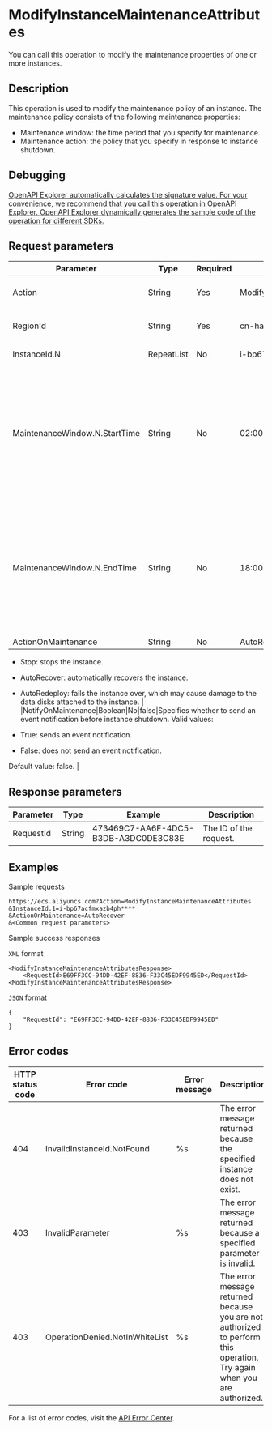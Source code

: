 # ModifyInstanceMaintenanceAttributes

You can call this operation to modify the maintenance properties of one or more instances.

## Description

This operation is used to modify the maintenance policy of an instance. The maintenance policy consists of the following maintenance properties:

-   Maintenance window: the time period that you specify for maintenance.
-   Maintenance action: the policy that you specify in response to instance shutdown.

## Debugging

[OpenAPI Explorer automatically calculates the signature value. For your convenience, we recommend that you call this operation in OpenAPI Explorer. OpenAPI Explorer dynamically generates the sample code of the operation for different SDKs.](https://api.aliyun.com/#product=Ecs&api=ModifyInstanceMaintenanceAttributes&type=RPC&version=2014-05-26)

## Request parameters

|Parameter|Type|Required|Example|Description|
|---------|----|--------|-------|-----------|
|Action|String|Yes|ModifyInstanceMaintenanceAttributes|The operation that you want to perform. Set the value to ModifyInstanceMaintenanceAttributes. |
|RegionId|String|Yes|cn-hangzhou|The region ID of the instance. You can call the [DescribeRegions](~~25609~~) operation to query the most recent region list. |
|InstanceId.N|RepeatList|No|i-bp67acfmxazb4ph\*\*\*\*|The ID of instance N. Valid values of N: 1 to 100. |
|MaintenanceWindow.N.StartTime|String|No|02:00:00|The start time of maintenance window N. The time must be on the hour at exactly 0 minute and 0 second. The MaintenanceWindow.N.StartTime and MaintenanceWindow.N.EndTime parameters must be specified at the same time. The MaintenanceWindow.N.Endtime value must be 1 to 23 hours later than the MaintenanceWindow.N.StartTime value. Specify the time in the `HH:mm:ss` format. The time must be in UTC+8. Set the value of N to 1. |
|MaintenanceWindow.N.EndTime|String|No|18:00:00|The end time of maintenance window N. The time must be on the hour at exactly 0 minute and 0 second. The MaintenanceWindow.N.StartTime and MaintenanceWindow.N.EndTime parameters must be specified at the same time. The MaintenanceWindow.N.Endtime value must be 1 to 23 hours later than the MaintenanceWindow.N.StartTime value. Specify the time in the `HH:mm:ss` format. The time must be in UTC+8. Set the value of N to 1. |
|ActionOnMaintenance|String|No|AutoRecover|The maintenance action. Valid values:

-   Stop: stops the instance.
-   AutoRecover: automatically recovers the instance.
-   AutoRedeploy: fails the instance over, which may cause damage to the data disks attached to the instance. |
|NotifyOnMaintenance|Boolean|No|false|Specifies whether to send an event notification before instance shutdown. Valid values:

-   True: sends an event notification.
-   False: does not send an event notification.

Default value: false. |

## Response parameters

|Parameter|Type|Example|Description|
|---------|----|-------|-----------|
|RequestId|String|473469C7-AA6F-4DC5-B3DB-A3DC0DE3C83E|The ID of the request. |

## Examples

Sample requests

```
https://ecs.aliyuncs.com?Action=ModifyInstanceMaintenanceAttributes
&InstanceId.1=i-bp67acfmxazb4ph****
&ActionOnMaintenance=AutoRecover
&<Common request parameters>
```

Sample success responses

`XML` format

```
<ModifyInstanceMaintenanceAttributesResponse>    
    <RequestId>E69FF3CC-94DD-42EF-8836-F33C45EDF9945ED</RequestId>
<ModifyInstanceMaintenanceAttributesResponse>
```

`JSON` format

```
{
    "RequestId": "E69FF3CC-94DD-42EF-8836-F33C45EDF9945ED"
}
```

## Error codes

|HTTP status code|Error code|Error message|Description|
|----------------|----------|-------------|-----------|
|404|InvalidInstanceId.NotFound|%s|The error message returned because the specified instance does not exist.|
|403|InvalidParameter|%s|The error message returned because a specified parameter is invalid.|
|403|OperationDenied.NotInWhiteList|%s|The error message returned because you are not authorized to perform this operation. Try again when you are authorized.|

For a list of error codes, visit the [API Error Center](https://error-center.alibabacloud.com/status/product/Ecs).

